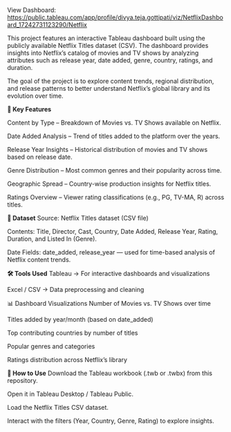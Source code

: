 View Dashboard: https://public.tableau.com/app/profile/divya.teja.gottipati/viz/NetflixDashboard_17242731123290/Netflix

This project features an interactive Tableau dashboard built using the publicly available Netflix Titles dataset (CSV). The dashboard provides insights into Netflix’s catalog of movies and TV shows by analyzing attributes such as release year, date added, genre, country, ratings, and duration.

The goal of the project is to explore content trends, regional distribution, and release patterns to better understand Netflix’s global library and its evolution over time.

**🔑 Key Features**

Content by Type – Breakdown of Movies vs. TV Shows available on Netflix.

Date Added Analysis – Trend of titles added to the platform over the years.

Release Year Insights – Historical distribution of movies and TV shows based on release date.

Genre Distribution – Most common genres and their popularity across time.

Geographic Spread – Country-wise production insights for Netflix titles.

Ratings Overview – Viewer rating classifications (e.g., PG, TV-MA, R) across titles.

**📂 Dataset**
Source: Netflix Titles dataset (CSV file)

Contents: Title, Director, Cast, Country, Date Added, Release Year, Rating, Duration, and Listed In (Genre).

Date Fields: date_added, release_year — used for time-based analysis of Netflix content trends.

**🛠️ Tools Used**
Tableau → For interactive dashboards and visualizations

Excel / CSV → Data preprocessing and cleaning

📊 Dashboard Visualizations
Number of Movies vs. TV Shows over time

Titles added by year/month (based on date_added)

Top contributing countries by number of titles

Popular genres and categories

Ratings distribution across Netflix’s library

**🚀 How to Use**
Download the Tableau workbook (.twb or .twbx) from this repository.

Open it in Tableau Desktop / Tableau Public.

Load the Netflix Titles CSV dataset.

Interact with the filters (Year, Country, Genre, Rating) to explore insights.

